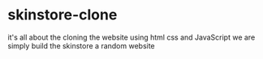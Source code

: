 # skinstore-clone
it's all about the cloning the website using html css and JavaScript 
we are simply build the skinstore a random website
